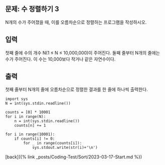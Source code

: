 ## 문제: 수 정렬하기 3

N개의 수가 주어졌을 때, 이를 오름차순으로 정렬하는 프로그램을 작성하시오.

## 입력

첫째 줄에 수의 개수 N(1 ≤ N ≤ 10,000,000)이 주어진다. 둘째 줄부터 N개의 줄에는 수가 주어진다. 이 수는 10,000보다 작거나 같은 자연수이다.

## 출력

첫째 줄부터 N개의 줄에 오름차순으로 정렬한 결과를 한 줄에 하나씩 출력한다.

```
import sys
N = int(sys.stdin.readline())

counts = [0] * 10001
for i in range(N):
    n = int(sys.stdin.readline())
    counts[n] += 1

for i in range(10001):
    if counts[i] != 0:
        for _ in range(counts[i]):
            sys.stdout.write(str(i)+'\n')
```

[back]({% link _posts/Coding-Test/Sort/2023-03-17-Start.md %})